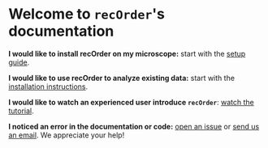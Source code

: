# Welcome to `recOrder`'s documentation

**I would like to install recOrder on my microscope:** start with the [setup guide](./setup-guide.md).

**I would like to use recOrder to analyze existing data:** start with the [installation instructions](./installation-instruction.md).

**I would like to watch an experienced user introduce `recOrder`**: [watch the tutorial](https://drive.google.com/file/d/1tHLHZ_uUnddb3jzXnQUjUiynSDS8XIy2/view?usp=sharing). 

**I noticed an error in the documentation or code:** [open an issue](https://github.com/mehta-lab/recOrder/issues/new/choose) or [send us an email](mailto:shalin.mehta@czbiohub.org). We appreciate your help!